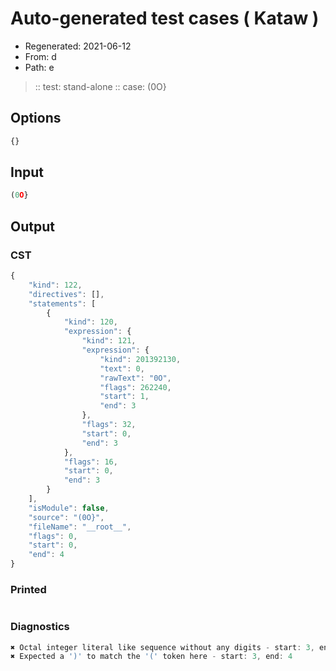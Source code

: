 # Auto-generated test cases ( Kataw )
- Regenerated: 2021-06-12
- From: d
- Path: e
> :: test: stand-alone
> :: case: (0O}
## Options

`````js
{}
`````
## Input

`````js
(0O}
`````
## Output

### CST

```javascript
{
    "kind": 122,
    "directives": [],
    "statements": [
        {
            "kind": 120,
            "expression": {
                "kind": 121,
                "expression": {
                    "kind": 201392130,
                    "text": 0,
                    "rawText": "0O",
                    "flags": 262240,
                    "start": 1,
                    "end": 3
                },
                "flags": 32,
                "start": 0,
                "end": 3
            },
            "flags": 16,
            "start": 0,
            "end": 3
        }
    ],
    "isModule": false,
    "source": "(0O}",
    "fileName": "__root__",
    "flags": 0,
    "start": 0,
    "end": 4
}
```

### Printed

```javascript

```

### Diagnostics

```javascript
✖ Octal integer literal like sequence without any digits - start: 3, end: 4
✖ Expected a ')' to match the '(' token here - start: 3, end: 4

```

